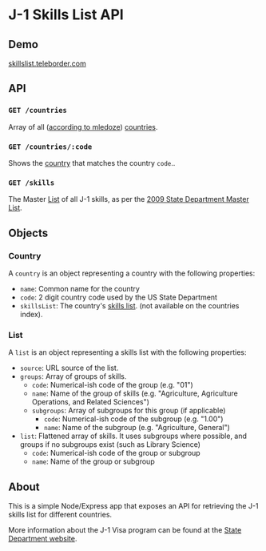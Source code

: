 J-1 Skills List API
===================

Demo
----
[skillslist.teleborder.com](http://skillslist.teleborder.com/skills)


API
---
### `GET /countries`
Array of all ([according to mledoze](https://github.com/mledoze/countries)) [countries](#country).

### `GET /countries/:code`
Shows the [country](#country) that matches the country `code`..

### `GET /skills`
The Master [List](#list) of all J-1 skills, as per the [2009 State Department Master List](http://travel.state.gov/content/visas/english/study-exchange/exchange/exchange-visitor-skills-list/exchange-skills-list-2009.html).

Objects
-------

### Country
A `country` is an object representing a country with the following properties:
- `name`: Common name for the country
- `code`: 2 digit country code used by the US State Department
- `skillsList`: The country's [skills list](#list). (not available on the countries index).

### List
A `list` is an object representing a skills list with the following properties:
- `source`: URL source of the list.
- `groups`: Array of groups of skills.
  - `code`: Numerical-ish code of the group (e.g. "01")
  - `name`: Name of the group of skills (e.g. "Agriculture, Agriculture Operations, and Related Sciences")
  - `subgroups`: Array of subgroups for this group (if applicable)
    - `code`: Numerical-ish code of the subgroup (e.g. "1.00")
    - `name`: Name of the subgroup (e.g. "Agriculture, General")
- `list`: Flattened array of skills. It uses subgroups where possible, and groups if no subgroups exist (such as Library Science)
  - `code`: Numerical-ish code of the group or subgroup
  - `name`: Name of the group or subgroup


About
-----

This is a simple Node/Express app that exposes an API for retrieving the J-1 skills list for different countries.

More information about the J-1 Visa program can be found at the [State Department website](http://j1visa.state.gov/).
